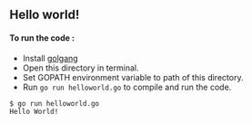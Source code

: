 ## Hello world!
#### To run the code : 
* Install [golgang](https://golang.org/doc/install)
* Open this directory in terminal.
* Set GOPATH environment variable to path of this directory.
* Run `go run helloworld.go` to compile and run the code.
```
$ go run helloworld.go
Hello World!
```

